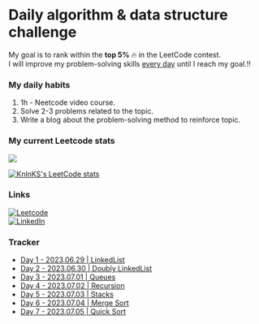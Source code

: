 # Daily algorithm & data structure challenge

My goal is to rank within the **top 5%** :fire: in the LeetCode contest.<br>
I will improve my problem-solving skills <ins>every day</ins> until I reach my goal.:bangbang:


### My daily habits
1. 1h - Neetcode video course.
2. Solve 2-3 problems related to the topic.
3. Write a blog about the problem-solving method to reinforce topic.

### My current Leetcode stats
![](https://badges.peiyuan.ch/leetcode/sorry_but_im_monster/ranking)

[![KnlnKS's LeetCode stats](https://leetcode-stats-six.vercel.app/api?username=sorry_but_im_monster&theme=dark)](https://leetcode.com/sorry_but_im_monster/)
   

### Links
[![Leetcode](https://img.shields.io/badge/-LeetCode-FFA116?style=for-the-badge&logo=LeetCode&logoColor=black)](https://leetcode.com/sorry_but_im_monster/) <br>
[![LinkedIn](https://img.shields.io/badge/LinkedIn-0077B5?style=for-the-badge&logo=linkedin&logoColor=white)](https://www.linkedin.com/in/alisherka7/) 


### Tracker
* <a href="https://github.com/Alisherka7/daily_challange_algorithm/tree/main/challenge/day1">Day 1 - 2023.06.29 | LinkedList</a>
* <a href="https://github.com/Alisherka7/daily_challange_algorithm/tree/main/challenge/day2">Day 2 - 2023.06.30 | Doubly LinkedList</a>
* <a href="https://github.com/Alisherka7/daily_challange_algorithm/tree/main/challenge/day3">Day 3 - 2023.07.01 | Queues</a>
* <a href="https://github.com/Alisherka7/daily_challange_algorithm/tree/main/challenge/day4">Day 4 - 2023.07.02 | Recursion</a>
* <a href="https://github.com/Alisherka7/daily_challange_algorithm/tree/main/challenge/day5">Day 5 - 2023.07.03 | Stacks</a>
* <a href="https://github.com/Alisherka7/daily_challange_algorithm/tree/main/challenge/day6">Day 6 - 2023.07.04 | Merge Sort</a>
* <a href="https://github.com/Alisherka7/daily_challange_algorithm/tree/main/challenge/day7">Day 7 - 2023.07.05 | Quick Sort</a>